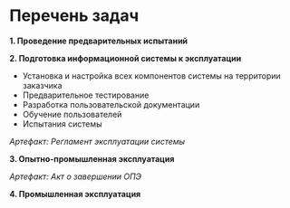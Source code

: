 # Перечень задач

**1. Проведение предварительных испытаний**

**2. Подготовка информационной системы к эксплуатации**

- Установка и настройка всех компонентов системы на территории заказчика
- Предварительное тестирование
- Разработка пользовательской документации
- Обучение пользователей
- Испытания системы

*Артефакт: Регламент эксплуатации системы*

**3. Опытно-промышленная эксплуатация**

*Артефакт: Акт о завершении ОПЭ*

**4. Промышленная эксплуатация**
